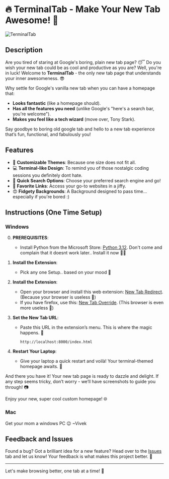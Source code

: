 # 🔥 TerminalTab - Make Your New Tab Awesome! 🚀

![TerminalTab](https://github.com/user-attachments/assets/5d5ffed3-47d4-4f4f-84d4-8c049a5d52b6)

## Description

Are you tired of staring at Google's boring, plain new tab page? 😴 Do you wish your new tab could be as cool and productive as you are? Well, you're in luck! Welcome to **TerminalTab** - the only new tab page that understands your inner awesomeness. 😎

Why settle for Google's vanilla new tab when you can have a homepage that:
- **Looks fantastic** (like a homepage should).
- **Has all the features you need** (unlike Google's "here's a search bar, you're welcome").
- **Makes you feel like a tech wizard** (move over, Tony Stark).

Say goodbye to boring old google tab and hello to a new tab experience that’s fun, functional, and fabulously you!

## Features

- 🎨 **Customizable Themes**: Because one size does not fit all.
- 💻 **Terminal-like Design**: To remind you of those nostalgic coding sessions you definitely dont hate.
- 🔎 **Quick Search Options**: Choose your preferred search engine and go!
- 🌟 **Favorite Links**: Access your go-to websites in a jiffy.
- 😍 **Fidgety Backgrounds**: A Background designed to pass time... especially if you're bored :)

## Instructions (One Time Setup)

### Windows

0.  **PREREQUISITES**:
    - Install Python from the Microsoft Store: [Python 3.12](https://www.microsoft.com/store/productId/9NCVDN91XZQP?ocid=pdpshare). Don't come and complain that it doesnt work later.. Install it now 🧑‍💻

1. **Install the Extension**:
    - Pick any one Setup.. based on your mood 🥰

2. **Install the Extension**:
    - Open your browser and install this web extension: [New Tab Redirect](https://chromewebstore.google.com/detail/new-tab-redirect/icpgjfneehieebagbmdbhnlpiopdcmna). (Because your browser is useless 🍇)
    - If you have firefox, use this: [New Tab Override](https://addons.mozilla.org/en-US/firefox/addon/new-tab-override/). (This browser is even more useless 💅)

3. **Set the New Tab URL**:
    - Paste this URL in the extension’s menu. This is where the magic happens. 🌟
       ```
       http://localhost:8000/index.html
       ```

4. **Restart Your Laptop**:
    - Give your laptop a quick restart and voilà! Your terminal-themed homepage awaits. 🚀

And there you have it! Your new tab page is ready to dazzle and delight. If any step seems tricky, don’t worry - we’ll have screenshots to guide you through! 📷

Enjoy your new, super cool custom homepage! 🌐


### Mac

Get your mom a windows PC 😉 ~Vivek

## Feedback and Issues

Found a bug? Got a brilliant idea for a new feature? Head over to the [Issues](https://github.com/mcspidey95/TerminalTab/issues) tab and let us know! Your feedback is what makes this project better. 💪

---

Let's make browsing better, one tab at a time! 🌟
